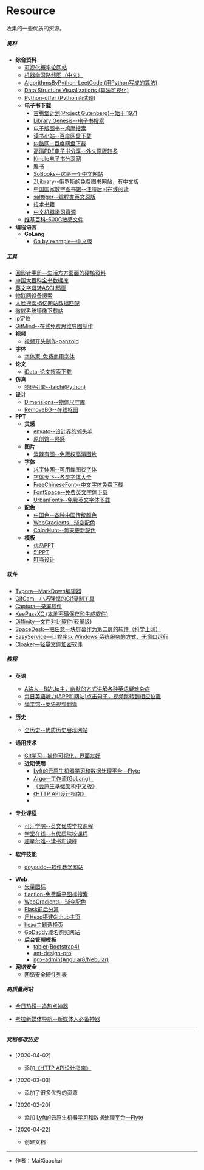 # Resource
收集的一些优质的资源。

##### 资料

+ **综合资料**
  + [可视化概率论网站](https://seeing-theory.brown.edu/cn.html)
  + [机器学习路线图（中文）](https://ailearning.apachecn.org/)
  + [AlgorithmsByPython-LeetCode (用Python写成的算法)](https://github.com/Jack-Lee-Hiter/AlgorithmsByPython)
  + [Data Structure Visualizations (算法可视化)](https://www.cs.usfca.edu/~galles/visualization/Algorithms.html)
  + [Python-offer (Python面试题)](https://github.com/JushuangQiao/Python-Offer)
  + **电子书下载**
    + [古腾堡计划(Project Gutenberg)--始于 1971](https://dev.gutenberg.org/)
    + [Library Genesis--电子书搜索](http://gen.lib.rus.ec/)
    + [电子版图书--鸠摩搜索](https://www.jiumodiary.com/)
    + [读书小站--百度网盘下载](https://ibooks.org.cn/)
    + [内酷网--百度网盘下载](http://neikuw.com/)
    + [高清PDF电子书分享--外文原版较多](https://hdpdf.blog/)
    + [Kindle电子书分享网](https://book.51read.site/)
    + [雅书](https://yabook.org/)
    + [SoBooks--这是一个中文网站](https://sobooks.cc/)
    + [ZLibrary--俄罗斯的免费图书网站，有中文版](https://zh.b-ok.cc/)
    + [中国国家数字图书馆--注册后可在线阅读](http://www.nlc.cn/)
    + [salttiger--编程类英文原版](https://salttiger.com/)
    + [技术书籍](https://github.com/KeKe-Li/book)
    + [中文机器学习资源](github.com/apachecn/AiLearning)
  + [维基百科-600G敏感文件](https://file.wikileaks.org/file/)
+ **编程语言**
  + **GoLang**
    + [Go by example—中文版](https://books.studygolang.com/gobyexample/)

##### 工具

+ [回形针手册—生活方方面面的硬核资料](https://ipaperclip.net/)
+ [中国大百科全书数据库](http://h.bkzx.cn/)
+ [英文字母转ASCII码画](http://patorjk.com/software/taag/#p=display&f=Graffiti&t=Type%20Something%20)
+ [物联网设备搜索](https://www.shodan.io/)
+ [人脸搜索-5亿网站数据匹配](https://pimeyes.com/cn/)
+ [微软系统镜像下载站](http://msdn.itellyou.cn/)
+ [ip定位](https://www.opengps.cn/Data/IP/LocHighAcc.aspx)
+ [GitMind--在线免费思维导图制作](https://gitmind.cn/)
+ **视频**
   * [视频开头制作-panzoid](https://panzoid.com/)
+ **字体**
   * [字体家-免费商用字体](https://www.zitijia.com/)
+ **论文**
   * [iData-论文搜索下载](https://www.cn-ki.net/)
+ **仿真**
  + [物理引擎--taichi(Python)](https://github.com/taichi-dev/taichi)
+ **设计**
   + [Dimensions--物体尺寸库](https://www.dimensions.guide/)
   + [RemoveBG--在线抠图](https://www.remove.bg/zh)
+ **PPT**
  + **灵感**
    + [envato--设计界的领头羊](https://elements.envato.com/)
    + [原创馆--灵感](https://ycg.qq.com/)
  + **图片**
    + [泼辣有图--免版权高清图片](http://www.polayoutu.com/collections)
  + **字体**
    + [求字体网--可用截图找字体](http://www.qiuziti.com/)
    + [字体天下--各类字体大全](http://www.fonts.net.cn/)
    + [FreeChineseFont--中文字体免费下载](https://www.freechinesefont.com/)
    + [FontSpace--免费英文字体下载](https://www.fontspace.com/)
    + [UrbanFonts--免费英文字体下载](https://www.urbanfonts.com/)
  + **配色**
    + [中国色--各种中国传统颜色](http://zhongguose.com/)
    + [WebGradients--渐变配色](https://webgradients.com/)
    + [ColorHunt--每天更新配色](https://colorhunt.co/)
  + **模板**
    + [优品PPT](http://www.ypppt.com/)
    + [51PPT](http://www.51pptmoban.com/)
    + [叮当设计](http://www.dingdangsheji.com/)
##### 软件

+ [Typora—MarkDown编辑器](https://www.typora.io/)
+ [GifCam—小巧强悍的Gif录制工具](http://blog.bahraniapps.com/gifcam/)
+ [Captura—录屏软件](https://github.com/MathewSachin/Captura)
+ [KeePassXC (本地密码保存和生成软件)](https://github.com/keepassxreboot/keepassxc)
+ [Diffinity—文件对比软件(轻量级)](http://truehumandesign.se/s_diffinity.php)
+ [SpaceDesk—把任意一块屏幕作为第二屏的软件（科学上网）](https://spacedesk.net/)
+ [EasyService—让程序以 Windows 系统服务的方式，无窗口运行](https://github.com/pandolia/easy-service)
+ [Cloaker—轻量文件加密软件](https://github.com/spieglt/Cloaker)

##### 教程

+ **英语**
  + [A路人--B站Up主，幽默的方式讲解各种英语疑难杂症](https://space.bilibili.com/391679/channel/detail?cid=62387)
  + [每日英语听力(APP和网站)点击句子，视频跳转到相应位置](http://dict.eudic.net/ting)
  + [译学馆--英语视频翻译](https://www.yxgapp.com/)
  
+ **历史**

  + [全历史--优质历史展现网站](https://www.allhistory.com/)

+ **通用技术**
  
  + [Git学习—操作可视化，界面友好](https://learngitbranching.js.org/)
  + **近期使用**
    + [Lyft的云原生机器学习和数据处理平台—Flyte](https://flyte.org/)
    + [Argo—工作流(GoLang）](https://github.com/argoproj/argo)
    + [《云原生基础架构中文版》](https://github.com/rootsongjc/cloud-native-infra/releases/tag/v20200214)
    + [《HTTP API设计指南》](https://github.com/ZhangBohan/http-api-design-ZH_CN)
    + 
  
+ **专业课程**
  + [可汗学院--英文优质学校课程](https://www.khanacademy.org/)
  + [学堂在线--有优质院校课程](https://next.xuetangx.com/)
  + [超星尔雅--读书和课程](http://erya.mooc.chaoxing.com/)
  
+ **软件技能**
  
  + [doyoudo--软件教学网站](https://www.doyoudo.com/)

* **Web**
  * [矢量图标](https://www.iconfont.cn/)
  * [flaction-免费扁平图标搜索](https://www.flaticon.com/)
  * [WebGradients--渐变配色](https://webgradients.com/)
  * [Flask前后分离](https://frostming.com/tag/flask)
  * [用Hexo搭建Github主页](http://blog.haoji.me/build-blog-website-by-hexo-github.html?from=xa)
  * [hexo主题选择页](https://hexo.io/themes/)
  * [GoDaddy域名购买网站](https://sg.godaddy.com/zh)
  * **后台管理模板**
    + [tabler(Bootstrap4)]( https://github.com/tabler/tabler )
    + [ ant-design-pro ]( https://github.com/ant-design/ant-design-pro )
    + [ngx-admin(Angular8/Nebular)]( https://github.com/akveo/ngx-admin )
* **网络安全**
  * [网络安全硬件列表](https://github.com/yadox666/The-Hackers-Hardware-Toolkit)

##### 高质量网站

+ [今日热榜--追热点神器](https://tophub.today/)

+ [考拉新媒体导航--新媒体人必备神器](https://www.kaolamedia.com/)

---
##### 文档修改历史

+ [2020-04-02]
  + 添加[《HTTP API设计指南》](https://github.com/ZhangBohan/http-api-design-ZH_CN)

+ [2020-03-03]
  + 添加了很多优秀的资源
+ [2020-02-20]
  + 添加 [Lyft的云原生机器学习和数据处理平台—Flyte](https://flyte.org/)
+ [2020-04-22]
  + 创建文档

---
+ 作者：MaiXiaochai
